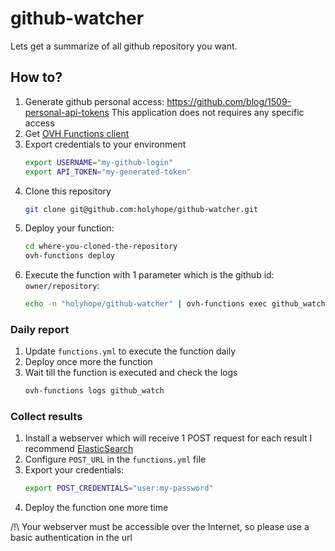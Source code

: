 github-watcher
==============

Lets get a summarize of all github repository you want.

How to?
-------

 1. Generate github personal access: <https://github.com/blog/1509-personal-api-tokens>
    This application does not requires any specific access
 2. Get [OVH Functions client](https://docs.functions.ovh)
 3. Export credentials to your environment
    ```bash
    export USERNAME="my-github-login"
    export API_TOKEN="my-generated-token"
    ```
 4. Clone this repository
    ```bash
    git clone git@github.com:holyhope/github-watcher.git
    ```
 5. Deploy your function:
    ```bash
    cd where-you-cloned-the-repository
    ovh-functions deploy
    ```
 6. Execute the function with 1 parameter which is the github id: `owner/repository`:
    ```bash
    echo -n "holyhope/github-watcher" | ovh-functions exec github_watch
    ```

### Daily report

 1. Update `functions.yml` to execute the function daily
 2. Deploy once more the function
 3. Wait till the function is executed and check the logs
    ```bash
    ovh-functions logs github_watch
    ```

### Collect results

 1. Install a webserver which will receive 1 POST request for each result
    I recommend [ElasticSearch](https://www.elastic.co/fr/products/elasticsearch)
 2. Configure `POST_URL` in the `functions.yml` file
 3. Export your credentials:
    ```bash
    export POST_CREDENTIALS="user:my-password"
    ```
 4. Deploy the function one more time

/!\ Your webserver must be accessible over the Internet, so please use a basic authentication in the url
